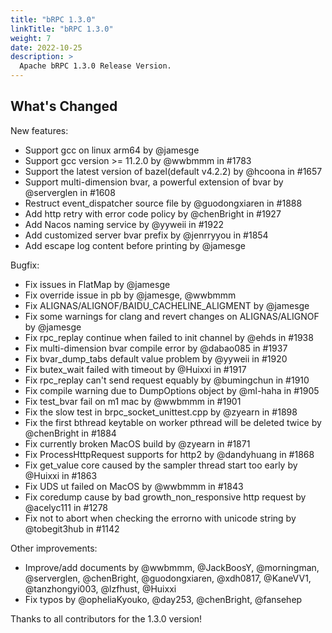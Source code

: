 ```yaml
---
title: "bRPC 1.3.0"
linkTitle: "bRPC 1.3.0"
weight: 7
date: 2022-10-25
description: >
  Apache bRPC 1.3.0 Release Version.
---
```

## What's Changed
New features:
- Support gcc on linux arm64 by @jamesge
- Support gcc version >= 11.2.0 by @wwbmmm in #1783
- Support the latest version of bazel(default v4.2.2) by @hcoona in #1657
- Support multi-dimension bvar, a powerful extension of bvar by @serverglen in #1608
- Restruct event_dispatcher source file by @guodongxiaren in #1888
- Add http retry with error code policy by @chenBright in #1927
- Add Nacos naming service by @yyweii in #1922
- Add customized server bvar prefix by @jenrryyou in #1854
- Add escape log content before printing by @jamesge

Bugfix:
- Fix issues in FlatMap by @jamesge
- Fix override issue in pb by @jamesge, @wwbmmm
- Fix ALIGNAS/ALIGNOF/BAIDU_CACHELINE_ALIGMENT by @jamesge
- Fix some warnings for clang and revert changes on ALIGNAS/ALIGNOF by @jamesge
- Fix rpc_replay continue when failed to init channel by @ehds in #1938
- Fix multi-dimension bvar compile error by @dabao085 in #1937
- Fix bvar_dump_tabs default value problem by @yyweii in #1920
- Fix butex_wait failed with timeout by @Huixxi in #1917
- Fix rpc_replay can't send request equably by @bumingchun in #1910
- Fix compile warning due to DumpOptions object by @ml-haha in #1905
- Fix test_bvar fail on m1 mac by @wwbmmm in #1901
- Fix the slow test in brpc_socket_unittest.cpp by @zyearn in #1898
- Fix the first bthread keytable on worker pthread will be deleted twice by @chenBright in #1884
- Fix currently broken MacOS build by @zyearn in #1871
- Fix ProcessHttpRequest supports for http2 by @dandyhuang in #1868
- Fix get_value core caused by the sampler thread start too early by @Huixxi in #1863
- Fix UDS ut failed on MacOS by @wwbmmm in #1843
- Fix coredump cause by bad growth_non_responsive http request by @acelyc111 in #1278
- Fix not to abort when checking the errorno with unicode string by @tobegit3hub in #1142

Other improvements:
- Improve/add documents by @wwbmmm, @JackBoosY, @morningman, @serverglen, @chenBright, @guodongxiaren, @xdh0817, @KaneVV1, @tanzhongyi003, @lzfhust, @Huixxi
- Fix typos by @opheliaKyouko, @day253, @chenBright, @fansehep

Thanks to all contributors for the 1.3.0 version!